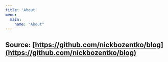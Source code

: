 ```yaml
---
title: 'About'
menu:
  main:
    name: "About"
---
```


## Source: [https://github.com/nickbozentko/blog](https://github.com/nickbozentko/blog)